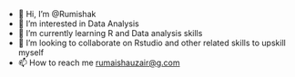 - 👋 Hi, I’m @Rumishak
- 👀 I’m interested in Data Analysis 
- 🌱 I’m currently learning R and Data analysis skills
- 💞️ I’m looking to collaborate on Rstudio and other related skills to upskill myself
- 📫 How to reach me rumaishauzair@g.com

<!---
Rumishak/Rumishak is a ✨ special ✨ repository because its `README.md` (this file) appears on your GitHub profile.
You can click the Preview link to take a look at your changes.
--->
